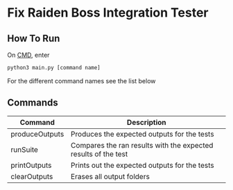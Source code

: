 # Fix Raiden Boss Integration Tester

## How To Run
On [CMD](https://www.google.com/search?q=how+to+open+cmd+in+a+folder&oq=how+to+open+cmd), enter

```bash
python3 main.py [command name]
```

For the different command names see the list below

## Commands
| Command | Description |
| --- | --- |
| produceOutputs | Produces the expected outputs for the tests
| runSuite | Compares the ran results with the expected results of the test
| printOutputs | Prints out the expected outputs for the tests
| clearOutputs | Erases all output folders
